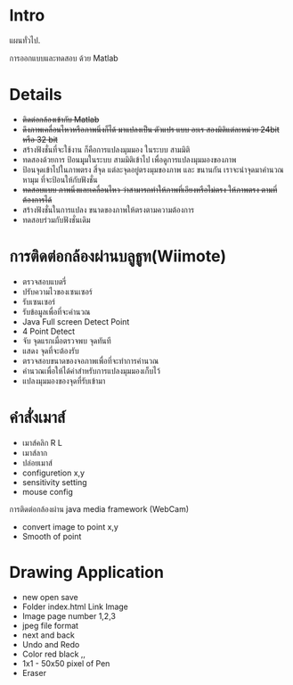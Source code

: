 # Intro #

แผนทั่วไป.

การออกแบบและทดสอบ ด้วย Matlab
# Details #

  * ~~ติดต่อกล้องเข้ากับ Matlab~~
  * ~~ดึงภาพเคลื่อนไหวหรือภาพนิ่งก็ได้ มาแปลงเป็น ตัวแปร แบบ อะเร สองมิติแต่ละหน่วย 24bit หรือ 32 bit~~
  * สร้างฟังชั่นที่จะใช้งาน ก็คือการแปลงมุมมอง ในระบบ สามมิติ
  * ทดสองด้วยการ ป้อนมุุมในระบบ สามมิติเข้าไป เพื่อดูการแปลงมุมมองของภาพ
  * ป้อนจุดเข้าไปในภาพตรง สี่จุด แต่ละจุดอยู่ตรงมุมของภาพ และ ขนานกัน เราจะนำจุดมาคำนวณหามุม ที่จะป้อนให้กับฟังชั่น
  * ~~ทดสอบแบบ ภาพนิ่งและเคลื่อนไหว ว่าสามารถทำให้ภาพที่เอียงหรือไม่ตรง ให้ภาพตรง ตามที่ต้องการได้~~
  * สร้างฟังชั่นในการแปลง ขนาดของภาพให้ตรงตามความต้องการ
  * ทดสอบร่วมกับฟังชั่นเดิม
# การติดต่อกล้องผ่านบลูธูท(Wiimote) #
  * ตรวจสอบแบตรี่
  * ปรับความไวของเซนเซอร์
  * รับเซนเซอร์
  * รับข้อมูลเพื่อที่จะคำนวณ
  * Java Full screen Detect Point
  * 4 Point Detect
  * จับ จุดแรกเมื่อตรวจพบ จุดทันที
  * แสดง จุดที่จะต้องรับ
  * ตรวจสอบขนาดของจอภาพเพื่อที่จะทำการคำนวณ
  * คำนวณเพื่อให้ได้ค่าสำหรับการแปลงมุมมองเก็บไว้
  * แปลงมุมมองของจุดที่รับเข้ามา
# คำสั่งเมาส์ #
  * เมาส์คลิก R L
  * เมาส์ลาก
  * ปล่อยเมาส์
  * configuretion x,y
  * sensitivity setting
  * mouse config

การติดต่อกล้องผ่าน java media framework (WebCam)
  * convert image to point x,y
  * Smooth of point

# Drawing Application #
  * new open save
  * Folder index.html Link Image
  * Image page number 1,2,3
  * jpeg file format
  * next and back
  * Undo and Redo
  * Color red black ,,
  * 1x1 - 50x50 pixel of Pen
  * Eraser